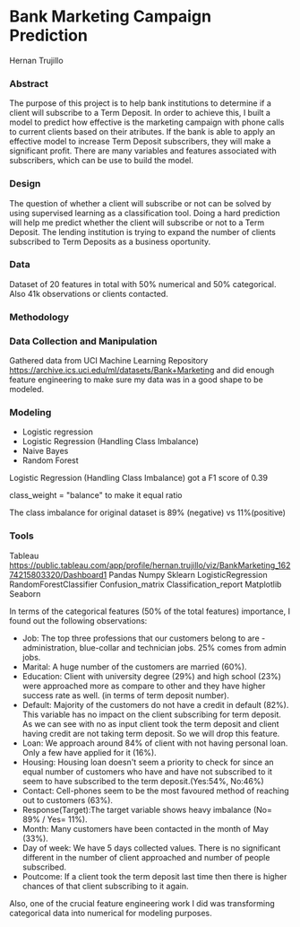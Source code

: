 # Bank Marketing Campaign Prediction
 Hernan Trujillo

### Abstract

The purpose of this project is to help bank institutions to determine if a client will subscribe to a Term Deposit. In order to achieve this, I built a model to predict how effective is the marketing campaign with phone calls to current clients based on their atributes. If the bank is able to apply an effective model to increase Term Deposit subscribers, they will make a significant profit. There are many variables and features associated with subscribers, which can be use to build the model. 

### Design

The question of whether a client will subscribe or not can be solved by using supervised learning as a classification tool. Doing a hard prediction will help me predict whether the client will subscribe or not to a Term Deposit. The lending institution is trying to expand the number of clients subscribed to Term Deposits as a business oportunity.

### Data

Dataset of 20 features in total with 50% numerical and 50% categorical. Also 41k observations or clients contacted.

### Methodology

### Data Collection and Manipulation

Gathered data from UCI Machine Learning Repository https://archive.ics.uci.edu/ml/datasets/Bank+Marketing and did  enough feature engineering to make sure my data was in a good shape to be modeled.

### Modeling

- Logistic regression
- Logistic Regression (Handling Class Imbalance)
- Naive Bayes
- Random Forest

Logistic Regression (Handling Class Imbalance) got a F1 score of 0.39 

class_weight = "balance" to make it equal ratio


The class imbalance for original dataset is 89% (negative) vs 11%(positive)

### Tools

Tableau https://public.tableau.com/app/profile/hernan.trujillo/viz/BankMarketing_16274215803320/Dashboard1
Pandas
Numpy
Sklearn
LogisticRegression
RandomForestClassifier
Confusion_matrix
Classification_report
Matplotlib 
Seaborn

In terms of the categorical features (50% of the total features) importance, I found out the following observations:

- Job: The top three professions that our customers belong to are - administration, blue-collar and technician jobs. 25% comes from admin jobs.
- Marital: A huge number of the customers are married (60%).
- Education: Client with university degree (29%) and high school (23%) were approached more as compare to other and they have higher success rate as well. (in terms of term deposit number).
- Default: Majority of the customers do not have a credit in default (82%). This variable has no impact on the client subscribing for term deposit. As we can see with no as input client took the term deposit and client having credit are not taking term deposit. So we will drop this feature.
- Loan: We approach around 84% of client with not having personal loan. Only a few have applied for it (16%).
- Housing: Housing loan doesn't seem a priority to check for since an equal number of customers who have and have not subscribed to it seem to have subscribed to the term deposit.(Yes:54%, No:46%)
- Contact: Cell-phones seem to be the most favoured method of reaching out to customers (63%).
- Response(Target):The target variable shows heavy imbalance (No= 89% / Yes= 11%).
- Month: Many customers have been contacted in the month of May (33%).
- Day of week: We have 5 days collected values. There is no significant different in the number of client approached and number of people subscribed.
- Poutcome: If a client took the term deposit last time then there is higher chances of that client subscribing to it again.

Also, one of the crucial feature engineering work I did was transforming categorical data into numerical for modeling purposes.
